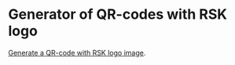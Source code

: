 # Generator of QR-codes with RSK logo

[Generate a QR-code with RSK logo image](https://iov-qr-codes.netlify.app/).
